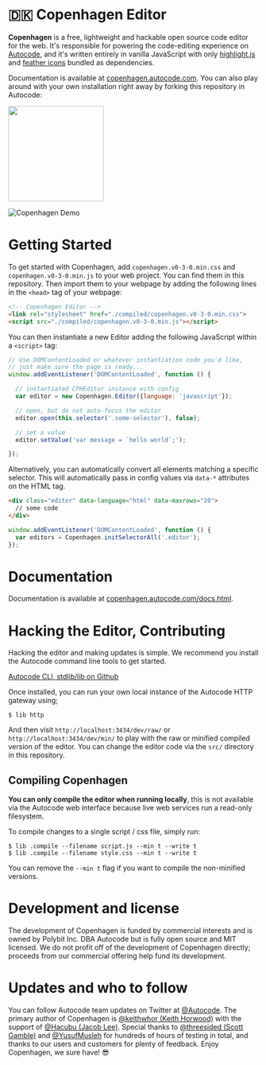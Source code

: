 # 🇩🇰 Copenhagen Editor

**Copenhagen** is a free, lightweight and hackable
open source code editor for the web. It's responsible for powering the
code-editing experience on [Autocode](https://autocode.com/),
and it's written entirely in vanilla JavaScript with only
[highlight.js](https://highlightjs.org/) and
[feather icons](https://feathericons.com) bundled as
dependencies.

Documentation is available at [copenhagen.autocode.com](https://copenhagen.autocode.com).
You can also play around with your own installation right away by forking this
repository in Autocode:

[<img src="https://open.autocode.com/static/images/open.svg?" width="192">](https://open.autocode.com/)

![Copenhagen Demo](/readme/gallery/01.gif)

# Getting Started

To get started with Copenhagen, add `copenhagen.v0-3-0.min.css`
and `copenhagen.v0-3-0.min.js` to your web project.
You can find them in this repository.
Then import them to your webpage by adding the following lines in the
`<head>` tag of your webpage:

```html
<!-- Copenhagen Editor -->
<link rel="stylesheet" href="./compiled/copenhagen.v0-3-0.min.css">
<script src="./compiled/copenhagen.v0-3-0.min.js"></script>
```

You can then instantiate a new Editor adding the following JavaScript
within a `<script>` tag:

```javascript
// Use DOMContentLoaded or whatever instantiation code you'd like,
// just make sure the page is ready...
window.addEventListener('DOMContentLoaded', function () {

  // instantiated CPHEditor instance with config
  var editor = new Copenhagen.Editor({language: 'javascript'});

  // open, but do not auto-focus the editor
  editor.open(this.selector('.some-selector'), false);

  // set a value
  editor.setValue('var message = `hello world`;');

});
```

Alternatively, you can automatically convert all elements matching a
specific selector. This will automatically pass in config values
via `data-*` attributes on the HTML tag.

```html
<div class="editor" data-language="html" data-maxrows="20">
  // some code
</div>
```

```javascript
window.addEventListener('DOMContentLoaded', function () {
  var editors = Copenhagen.initSelectorAll('.editor');
});
```

# Documentation

Documentation is available at [copenhagen.autocode.com/docs.html](https://copenhagen.autocode.com/docs.html).

# Hacking the Editor, Contributing

Hacking the editor and making updates is simple. We recommend you install the
Autocode command line tools to get started.

[Autocode CLI, stdlib/lib on Github](https://github.com/stdlib/lib/)

Once installed, you can run your own local instance of the Autocode HTTP gateway
using;

```
$ lib http
```

And then visit `http://localhost:3434/dev/raw/` or `http://localhost:3434/dev/min/`
to play with the raw or minified compiled version of the editor. You can change
the editor code via the `src/` directory in this repository.

## Compiling Copenhagen

**You can only compile the editor when running locally**, this is not available
via the Autocode web interface because live web services run a read-only filesystem.

To compile changes to a single script / css file, simply run:

```
$ lib .compile --filename script.js --min t --write t
$ lib .compile --filename style.css --min t --write t
```

You can remove the `--min t` flag if you want to compile the non-minified versions.

# Development and license

The development of Copenhagen is funded by commercial interests and is
owned by Polybit Inc. DBA Autocode but is fully open source and MIT licensed.
We do not profit off of the development of Copenhagen directly; proceeds from
our commercial offering help fund its development.

# Updates and who to follow

You can follow Autocode team updates on Twitter at
[@Autocode](https://twitter.com/Autocode). The primary
author of Copenhagen is [@keithwhor (Keith Horwood)](https://twitter.com/keithwhor)
with the support of [@Hacubu (Jacob Lee)](https://twitter.com/Hacubu).
Special thanks to [@threesided (Scott Gamble)](https://twitter.com/threesided)
and [@YusufMusleh](https://twitter.com/yusufmusleh) for hundreds
of hours of testing in total, and thanks to our users and customers for
plenty of feedback. Enjoy Copenhagen, we sure have! 😎
